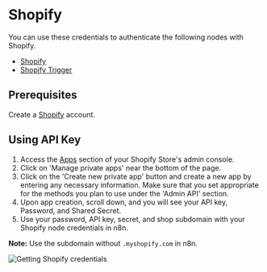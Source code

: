# Shopify

You can use these credentials to authenticate the following nodes with Shopify.

- [Shopify](/integrations/nodes/n8n-nodes-base.shopify/)
- [Shopify Trigger](/integrations/trigger-nodes/n8n-nodes-base.shopifyTrigger/)

## Prerequisites

Create a [Shopify](https://shopify.com/) account.

## Using API Key

1. Access the [Apps](https://www.shopify.com/admin/apps) section of your Shopify Store's admin console.
2. Click on 'Manage private apps' near the bottom of the page.
3. Click on the 'Create new private app' button and create a new app by entering any necessary information. Make sure that you set appropriate for the methods you plan to use under the 'Admin API' section.
4. Upon app creation, scroll down, and you will see your API key, Password, and Shared Secret.
5. Use your password, API key, secret, and shop subdomain with your Shopify node credentials in n8n.

**Note:** Use the subdomain without `.myshopify.com` in n8n.

![Getting Shopify credentials](/_images/integrations/credentials/shopify/using-oauth.gif)
